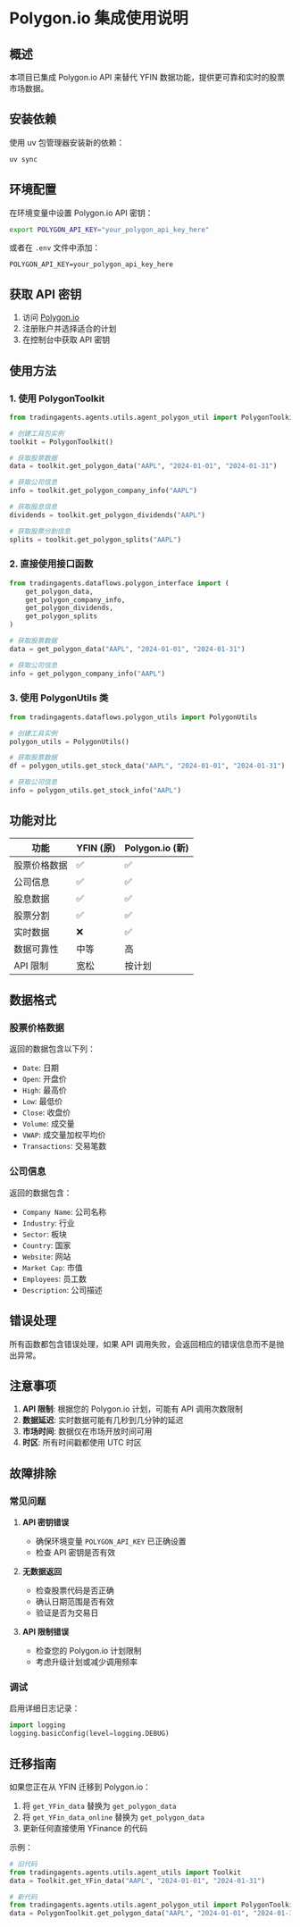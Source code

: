 # Polygon.io 集成使用说明

## 概述

本项目已集成 Polygon.io API 来替代 YFIN 数据功能，提供更可靠和实时的股票市场数据。

## 安装依赖

使用 uv 包管理器安装新的依赖：

```bash
uv sync
```

## 环境配置

在环境变量中设置 Polygon.io API 密钥：

```bash
export POLYGON_API_KEY="your_polygon_api_key_here"
```

或者在 `.env` 文件中添加：

```
POLYGON_API_KEY=your_polygon_api_key_here
```

## 获取 API 密钥

1. 访问 [Polygon.io](https://polygon.io/)
2. 注册账户并选择适合的计划
3. 在控制台中获取 API 密钥

## 使用方法

### 1. 使用 PolygonToolkit

```python
from tradingagents.agents.utils.agent_polygon_util import PolygonToolkit

# 创建工具包实例
toolkit = PolygonToolkit()

# 获取股票数据
data = toolkit.get_polygon_data("AAPL", "2024-01-01", "2024-01-31")

# 获取公司信息
info = toolkit.get_polygon_company_info("AAPL")

# 获取股息信息
dividends = toolkit.get_polygon_dividends("AAPL")

# 获取股票分割信息
splits = toolkit.get_polygon_splits("AAPL")
```

### 2. 直接使用接口函数

```python
from tradingagents.dataflows.polygon_interface import (
    get_polygon_data,
    get_polygon_company_info,
    get_polygon_dividends,
    get_polygon_splits
)

# 获取股票数据
data = get_polygon_data("AAPL", "2024-01-01", "2024-01-31")

# 获取公司信息
info = get_polygon_company_info("AAPL")
```

### 3. 使用 PolygonUtils 类

```python
from tradingagents.dataflows.polygon_utils import PolygonUtils

# 创建工具实例
polygon_utils = PolygonUtils()

# 获取股票数据
df = polygon_utils.get_stock_data("AAPL", "2024-01-01", "2024-01-31")

# 获取公司信息
info = polygon_utils.get_stock_info("AAPL")
```

## 功能对比

| 功能 | YFIN (原) | Polygon.io (新) |
|------|-----------|-----------------|
| 股票价格数据 | ✅ | ✅ |
| 公司信息 | ✅ | ✅ |
| 股息数据 | ✅ | ✅ |
| 股票分割 | ✅ | ✅ |
| 实时数据 | ❌ | ✅ |
| 数据可靠性 | 中等 | 高 |
| API 限制 | 宽松 | 按计划 |

## 数据格式

### 股票价格数据

返回的数据包含以下列：
- `Date`: 日期
- `Open`: 开盘价
- `High`: 最高价
- `Low`: 最低价
- `Close`: 收盘价
- `Volume`: 成交量
- `VWAP`: 成交量加权平均价
- `Transactions`: 交易笔数

### 公司信息

返回的数据包含：
- `Company Name`: 公司名称
- `Industry`: 行业
- `Sector`: 板块
- `Country`: 国家
- `Website`: 网站
- `Market Cap`: 市值
- `Employees`: 员工数
- `Description`: 公司描述

## 错误处理

所有函数都包含错误处理，如果 API 调用失败，会返回相应的错误信息而不是抛出异常。

## 注意事项

1. **API 限制**: 根据您的 Polygon.io 计划，可能有 API 调用次数限制
2. **数据延迟**: 实时数据可能有几秒到几分钟的延迟
3. **市场时间**: 数据仅在市场开放时间可用
4. **时区**: 所有时间戳都使用 UTC 时区

## 故障排除

### 常见问题

1. **API 密钥错误**
   - 确保环境变量 `POLYGON_API_KEY` 已正确设置
   - 检查 API 密钥是否有效

2. **无数据返回**
   - 检查股票代码是否正确
   - 确认日期范围是否有效
   - 验证是否为交易日

3. **API 限制错误**
   - 检查您的 Polygon.io 计划限制
   - 考虑升级计划或减少调用频率

### 调试

启用详细日志记录：

```python
import logging
logging.basicConfig(level=logging.DEBUG)
```

## 迁移指南

如果您正在从 YFIN 迁移到 Polygon.io：

1. 将 `get_YFin_data` 替换为 `get_polygon_data`
2. 将 `get_YFin_data_online` 替换为 `get_polygon_data`
3. 更新任何直接使用 YFinance 的代码

示例：

```python
# 旧代码
from tradingagents.agents.utils.agent_utils import Toolkit
data = Toolkit.get_YFin_data("AAPL", "2024-01-01", "2024-01-31")

# 新代码
from tradingagents.agents.utils.agent_polygon_util import PolygonToolkit
data = PolygonToolkit.get_polygon_data("AAPL", "2024-01-01", "2024-01-31")
``` 